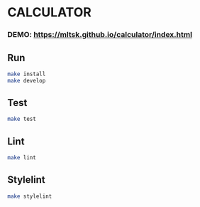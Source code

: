 # CALCULATOR

### DEMO: https://mltsk.github.io/calculator/index.html
## Run

```sh
make install
make develop
```
## Test

```sh
make test
```

## Lint

```sh
make lint
```
## Stylelint

```sh
make stylelint
```
